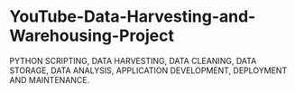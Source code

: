 # YouTube-Data-Harvesting-and-Warehousing-Project
PYTHON SCRIPTING, DATA HARVESTING, DATA CLEANING, DATA STORAGE, DATA ANALYSIS, APPLICATION DEVELOPMENT, DEPLOYMENT AND MAINTENANCE.
